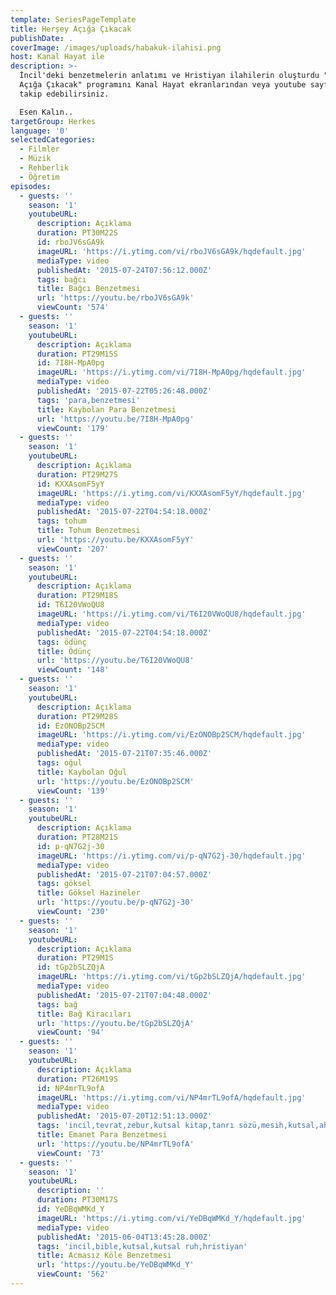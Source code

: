 ```yaml
---
template: SeriesPageTemplate
title: Herşey Açığa Çıkacak
publishDate: .
coverImage: /images/uploads/habakuk-ilahisi.png
host: Kanal Hayat ile
description: >-
  İncil'deki benzetmelerin anlatımı ve Hristiyan ilahilerin oluşturdu "Her şey
  Açığa Çıkacak" programını Kanal Hayat ekranlarından veya youtube sayfamızdan
  takip edebilirsiniz. 

  Esen Kalın..
targetGroup: Herkes
language: '0'
selectedCategories:
  - Filmler
  - Müzik
  - Rehberlik
  - Öğretim
episodes:
  - guests: ''
    season: '1'
    youtubeURL:
      description: Açıklama
      duration: PT30M22S
      id: rboJV6sGA9k
      imageURL: 'https://i.ytimg.com/vi/rboJV6sGA9k/hqdefault.jpg'
      mediaType: video
      publishedAt: '2015-07-24T07:56:12.000Z'
      tags: bağcı
      title: Bağcı Benzetmesi
      url: 'https://youtu.be/rboJV6sGA9k'
      viewCount: '574'
  - guests: ''
    season: '1'
    youtubeURL:
      description: Açıklama
      duration: PT29M15S
      id: 7I8H-MpA0pg
      imageURL: 'https://i.ytimg.com/vi/7I8H-MpA0pg/hqdefault.jpg'
      mediaType: video
      publishedAt: '2015-07-22T05:26:48.000Z'
      tags: 'para,benzetmesi'
      title: Kaybolan Para Benzetmesi
      url: 'https://youtu.be/7I8H-MpA0pg'
      viewCount: '179'
  - guests: ''
    season: '1'
    youtubeURL:
      description: Açıklama
      duration: PT29M27S
      id: KXXAsomF5yY
      imageURL: 'https://i.ytimg.com/vi/KXXAsomF5yY/hqdefault.jpg'
      mediaType: video
      publishedAt: '2015-07-22T04:54:18.000Z'
      tags: tohum
      title: Tohum Benzetmesi
      url: 'https://youtu.be/KXXAsomF5yY'
      viewCount: '207'
  - guests: ''
    season: '1'
    youtubeURL:
      description: Açıklama
      duration: PT29M18S
      id: T6I20VWoQU8
      imageURL: 'https://i.ytimg.com/vi/T6I20VWoQU8/hqdefault.jpg'
      mediaType: video
      publishedAt: '2015-07-22T04:54:18.000Z'
      tags: ödünç
      title: Ödünç
      url: 'https://youtu.be/T6I20VWoQU8'
      viewCount: '148'
  - guests: ''
    season: '1'
    youtubeURL:
      description: Açıklama
      duration: PT29M28S
      id: EzONOBp2SCM
      imageURL: 'https://i.ytimg.com/vi/EzONOBp2SCM/hqdefault.jpg'
      mediaType: video
      publishedAt: '2015-07-21T07:35:46.000Z'
      tags: oğul
      title: Kaybolan Oğul
      url: 'https://youtu.be/EzONOBp2SCM'
      viewCount: '139'
  - guests: ''
    season: '1'
    youtubeURL:
      description: Açıklama
      duration: PT28M21S
      id: p-qN7G2j-30
      imageURL: 'https://i.ytimg.com/vi/p-qN7G2j-30/hqdefault.jpg'
      mediaType: video
      publishedAt: '2015-07-21T07:04:57.000Z'
      tags: göksel
      title: Göksel Hazineler
      url: 'https://youtu.be/p-qN7G2j-30'
      viewCount: '230'
  - guests: ''
    season: '1'
    youtubeURL:
      description: Açıklama
      duration: PT29M1S
      id: tGp2bSLZQjA
      imageURL: 'https://i.ytimg.com/vi/tGp2bSLZQjA/hqdefault.jpg'
      mediaType: video
      publishedAt: '2015-07-21T07:04:48.000Z'
      tags: bağ
      title: Bağ Kiracıları
      url: 'https://youtu.be/tGp2bSLZQjA'
      viewCount: '94'
  - guests: ''
    season: '1'
    youtubeURL:
      description: Açıklama
      duration: PT26M19S
      id: NP4mrTL9ofA
      imageURL: 'https://i.ytimg.com/vi/NP4mrTL9ofA/hqdefault.jpg'
      mediaType: video
      publishedAt: '2015-07-20T12:51:13.000Z'
      tags: 'incil,tevrat,zebur,kutsal kitap,tanrı sözü,mesih,kutsal,ahiret'
      title: Emanet Para Benzetmesi
      url: 'https://youtu.be/NP4mrTL9ofA'
      viewCount: '73'
  - guests: ''
    season: '1'
    youtubeURL:
      description: ''
      duration: PT30M17S
      id: YeDBqWMKd_Y
      imageURL: 'https://i.ytimg.com/vi/YeDBqWMKd_Y/hqdefault.jpg'
      mediaType: video
      publishedAt: '2015-06-04T13:45:28.000Z'
      tags: 'incil,bible,kutsal,kutsal ruh,hristiyan'
      title: Acmasız Köle Benzetmesi
      url: 'https://youtu.be/YeDBqWMKd_Y'
      viewCount: '562'
---
```


